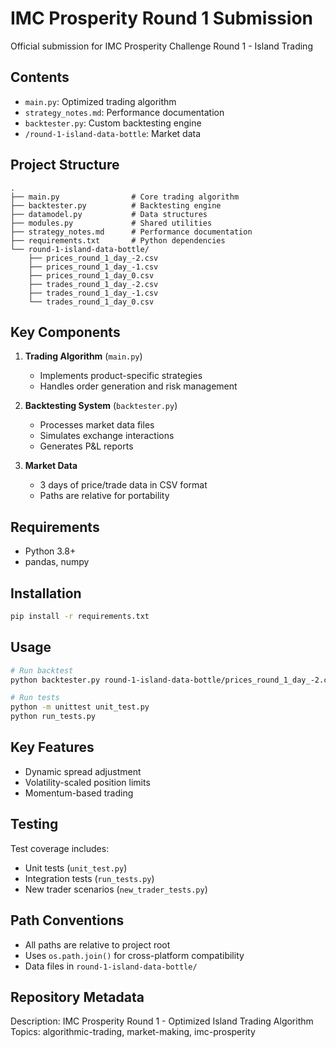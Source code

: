 # IMC Prosperity Round 1 Submission

Official submission for IMC Prosperity Challenge Round 1 - Island Trading

## Contents
- `main.py`: Optimized trading algorithm
- `strategy_notes.md`: Performance documentation
- `backtester.py`: Custom backtesting engine
- `/round-1-island-data-bottle`: Market data

## Project Structure
```
.
├── main.py                # Core trading algorithm
├── backtester.py          # Backtesting engine
├── datamodel.py           # Data structures
├── modules.py             # Shared utilities
├── strategy_notes.md      # Performance documentation
├── requirements.txt       # Python dependencies
└── round-1-island-data-bottle/
    ├── prices_round_1_day_-2.csv
    ├── prices_round_1_day_-1.csv
    ├── prices_round_1_day_0.csv
    ├── trades_round_1_day_-2.csv
    ├── trades_round_1_day_-1.csv
    └── trades_round_1_day_0.csv
```

## Key Components
1. **Trading Algorithm** (`main.py`)
   - Implements product-specific strategies
   - Handles order generation and risk management

2. **Backtesting System** (`backtester.py`)
   - Processes market data files
   - Simulates exchange interactions
   - Generates P&L reports

3. **Market Data**
   - 3 days of price/trade data in CSV format
   - Paths are relative for portability

## Requirements
- Python 3.8+
- pandas, numpy

## Installation
```bash
pip install -r requirements.txt
```

## Usage
```bash
# Run backtest
python backtester.py round-1-island-data-bottle/prices_round_1_day_-2.csv

# Run tests
python -m unittest unit_test.py
python run_tests.py
```

## Key Features
- Dynamic spread adjustment
- Volatility-scaled position limits
- Momentum-based trading

## Testing
Test coverage includes:
- Unit tests (`unit_test.py`)
- Integration tests (`run_tests.py`)
- New trader scenarios (`new_trader_tests.py`)

## Path Conventions
- All paths are relative to project root
- Uses `os.path.join()` for cross-platform compatibility
- Data files in `round-1-island-data-bottle/`

## Repository Metadata
Description: IMC Prosperity Round 1 - Optimized Island Trading Algorithm
Topics: algorithmic-trading, market-making, imc-prosperity
